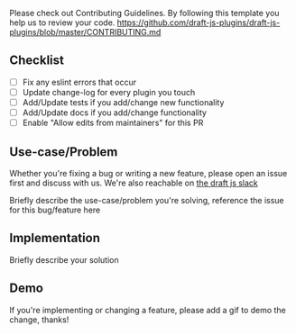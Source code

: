 Please check out Contributing Guidelines. By following this template you help us to review your code.
https://github.com/draft-js-plugins/draft-js-plugins/blob/master/CONTRIBUTING.md

## Checklist

- [ ] Fix any eslint errors that occur
- [ ] Update change-log for every plugin you touch
- [ ] Add/Update tests if you add/change new functionality
- [ ] Add/Update docs if you add/change functionality
- [ ] Enable "Allow edits from maintainers" for this PR

## Use-case/Problem

Whether you're fixing a bug or writing a new feature, please open an issue first and discuss with us. We're also reachable on [the draft js slack](https://draftjs.herokuapp.com/)

Briefly describe the use-case/problem you're solving, reference the issue for this bug/feature here

## Implementation

Briefly describe your solution

## Demo

If you're implementing or changing a feature, please add a gif to demo the change, thanks!
